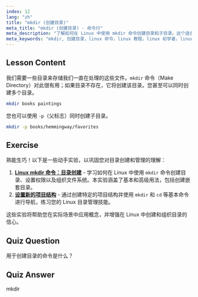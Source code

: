 ```yaml
---
index: 12
lang: "zh"
title: "mkdir (创建目录)"
meta_title: "mkdir (创建目录) - 命令行"
meta_description: "了解如何在 Linux 中使用 mkdir 命令创建目录和子目录。这个适合初学者的教程可帮助您高效地组织文件。"
meta_keywords: "mkdir, 创建目录，linux 命令，linux 教程，linux 初学者，linux 指南"
---
```


## Lesson Content

我们需要一些目录来存储我们一直在处理的这些文件。`mkdir` 命令（Make Directory）对此很有用；如果目录不存在，它将创建该目录。您甚至可以同时创建多个目录。

```bash
mkdir books paintings
```

您也可以使用 `-p`（父标志）同时创建子目录。

```bash
mkdir -p books/hemmingway/favorites
```

## Exercise

熟能生巧！以下是一些动手实验，以巩固您对目录创建和管理的理解：

1. **[Linux mkdir 命令：目录创建](https://labex.io/zh/labs/linux-linux-mkdir-command-directory-creating-209739)** - 学习如何在 Linux 中使用 `mkdir` 命令创建目录、设置权限以及组织文件系统。本实验涵盖了基本和高级用法，包括创建嵌套目录。
2. **[设置新的项目结构](https://labex.io/zh/labs/linux-setting-up-a-new-project-structure-387859)** - 通过创建特定的项目结构并使用 `mkdir` 和 `cd` 等基本命令进行导航，练习您的 Linux 目录管理技能。

这些实验将帮助您在实际场景中应用概念，并增强在 Linux 中创建和组织目录的信心。

## Quiz Question

用于创建目录的命令是什么？

## Quiz Answer

mkdir
